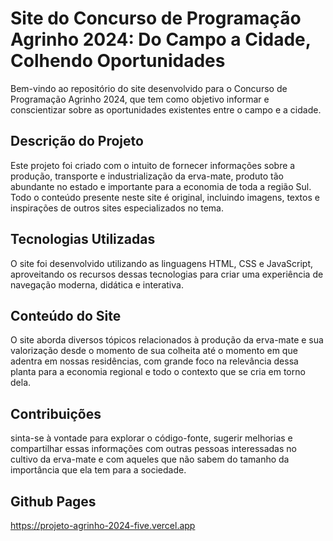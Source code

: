 # Site do Concurso de Programação Agrinho 2024: Do Campo a Cidade, Colhendo Oportunidades
Bem-vindo ao repositório do site desenvolvido para o Concurso de Programação Agrinho 2024, que tem como objetivo informar e conscientizar sobre as oportunidades existentes entre o campo e a cidade.

## Descrição do Projeto
Este projeto foi criado com o intuito de fornecer informações sobre a produção, transporte e industrialização da erva-mate, produto tão abundante no estado e importante para a economia de toda a região Sul. Todo o conteúdo presente neste site é original, incluindo imagens, textos e inspirações de outros sites especializados no tema.

## Tecnologias Utilizadas
O site foi desenvolvido utilizando as linguagens HTML, CSS e JavaScript, aproveitando os recursos dessas tecnologias para criar uma experiência de navegação moderna, didática e interativa.

## Conteúdo do Site
O site aborda diversos tópicos relacionados à produção da erva-mate e sua valorização desde o momento de sua colheita até o momento em que adentra em nossas residências, com grande foco na relevância dessa planta para a economia regional e todo o contexto que se cria em torno dela.

## Contribuições
sinta-se à vontade para explorar o código-fonte, sugerir melhorias e compartilhar essas informações com outras pessoas interessadas no cultivo da erva-mate e com aqueles que não sabem do tamanho da importância que ela tem para a sociedade.

## Github Pages
https://projeto-agrinho-2024-five.vercel.app